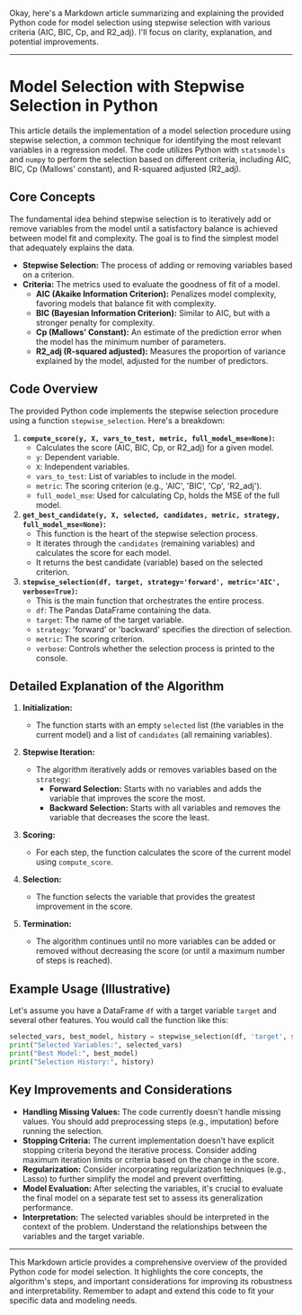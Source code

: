 Okay, here's a Markdown article summarizing and explaining the provided Python code for model selection using stepwise selection with various criteria (AIC, BIC, Cp, and R2_adj). I'll focus on clarity, explanation, and potential improvements.

---

# Model Selection with Stepwise Selection in Python

This article details the implementation of a model selection procedure using stepwise selection, a common technique for identifying the most relevant variables in a regression model. The code utilizes Python with `statsmodels` and `numpy` to perform the selection based on different criteria, including AIC, BIC, Cp (Mallows' constant), and R-squared adjusted (R2_adj).

## Core Concepts

The fundamental idea behind stepwise selection is to iteratively add or remove variables from the model until a satisfactory balance is achieved between model fit and complexity. The goal is to find the simplest model that adequately explains the data.

*   **Stepwise Selection:** The process of adding or removing variables based on a criterion.
*   **Criteria:** The metrics used to evaluate the goodness of fit of a model.
    *   **AIC (Akaike Information Criterion):** Penalizes model complexity, favoring models that balance fit with complexity.
    *   **BIC (Bayesian Information Criterion):** Similar to AIC, but with a stronger penalty for complexity.
    *   **Cp (Mallows' Constant):**  An estimate of the prediction error when the model has the minimum number of parameters.
    *   **R2_adj (R-squared adjusted):** Measures the proportion of variance explained by the model, adjusted for the number of predictors.

## Code Overview

The provided Python code implements the stepwise selection procedure using a function `stepwise_selection`.  Here's a breakdown:

1.  **`compute_score(y, X, vars_to_test, metric, full_model_mse=None)`:**
    *   Calculates the score (AIC, BIC, Cp, or R2_adj) for a given model.
    *   `y`: Dependent variable.
    *   `X`: Independent variables.
    *   `vars_to_test`: List of variables to include in the model.
    *   `metric`:  The scoring criterion (e.g., 'AIC', 'BIC', 'Cp', 'R2_adj').
    *   `full_model_mse`: Used for calculating Cp, holds the MSE of the full model.
2.  **`get_best_candidate(y, X, selected, candidates, metric, strategy, full_model_mse=None)`:**
    *   This function is the heart of the stepwise selection process.
    *   It iterates through the `candidates` (remaining variables) and calculates the score for each model.
    *   It returns the best candidate (variable) based on the selected criterion.
3.  **`stepwise_selection(df, target, strategy='forward', metric='AIC', verbose=True)`:**
    *   This is the main function that orchestrates the entire process.
    *   `df`: The Pandas DataFrame containing the data.
    *   `target`: The name of the target variable.
    *   `strategy`:  'forward' or 'backward' specifies the direction of selection.
    *   `metric`:  The scoring criterion.
    *   `verbose`:  Controls whether the selection process is printed to the console.

##  Detailed Explanation of the Algorithm

1.  **Initialization:**
    *   The function starts with an empty `selected` list (the variables in the current model) and a list of `candidates` (all remaining variables).

2.  **Stepwise Iteration:**
    *   The algorithm iteratively adds or removes variables based on the `strategy`:
        *   **Forward Selection:**  Starts with no variables and adds the variable that improves the score the most.
        *   **Backward Selection:** Starts with all variables and removes the variable that decreases the score the least.

3.  **Scoring:**
    *   For each step, the function calculates the score of the current model using `compute_score`.

4.  **Selection:**
    *   The function selects the variable that provides the greatest improvement in the score.

5.  **Termination:**
    *   The algorithm continues until no more variables can be added or removed without decreasing the score (or until a maximum number of steps is reached).

##  Example Usage (Illustrative)

Let's assume you have a DataFrame `df` with a target variable `target` and several other features.  You would call the function like this:

```python
selected_vars, best_model, history = stepwise_selection(df, 'target', strategy='forward', metric='AIC')
print("Selected Variables:", selected_vars)
print("Best Model:", best_model)
print("Selection History:", history)
```

##  Key Improvements and Considerations

*   **Handling Missing Values:** The code currently doesn't handle missing values.  You should add preprocessing steps (e.g., imputation) before running the selection.
*   **Stopping Criteria:**  The current implementation doesn't have explicit stopping criteria beyond the iterative process. Consider adding maximum iteration limits or criteria based on the change in the score.
*   **Regularization:**  Consider incorporating regularization techniques (e.g., Lasso) to further simplify the model and prevent overfitting.
*   **Model Evaluation:**  After selecting the variables, it's crucial to evaluate the final model on a separate test set to assess its generalization performance.
*   **Interpretation:**  The selected variables should be interpreted in the context of the problem.  Understand the relationships between the variables and the target variable.

---

This Markdown article provides a comprehensive overview of the provided Python code for model selection.  It highlights the core concepts, the algorithm's steps, and important considerations for improving its robustness and interpretability. Remember to adapt and extend this code to fit your specific data and modeling needs.